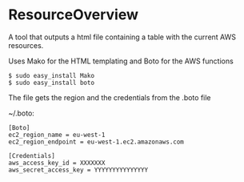 ResourceOverview
================

A tool that outputs a html file containing a table with the current AWS resources.

Uses Mako for the HTML templating and Boto for the AWS functions

	$ sudo easy_install Mako
	$ sudo easy_install boto 

The file gets the region and the credentials from the .boto file
	
~/.boto:
	
	[Boto]
	ec2_region_name = eu-west-1
	ec2_region_endpoint = eu-west-1.ec2.amazonaws.com
	
	[Credentials]
	aws_access_key_id = XXXXXXX
	aws_secret_access_key = YYYYYYYYYYYYYYY